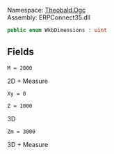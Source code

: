 
Namespace: [Theobald.Ogc](index.md)  
Assembly: ERPConnect35.dll  

```csharp
public enum WkbDimensions : uint
```

## Fields

`M = 2000` 

2D + Measure



`Xy = 0` 

`Z = 1000` 

3D



`Zm = 3000` 

3D + Measure



